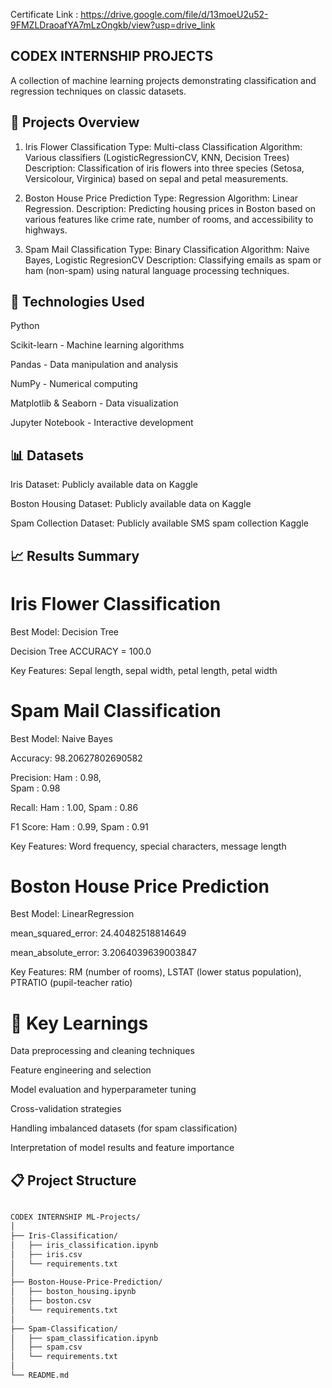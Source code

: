 Certificate Link : https://drive.google.com/file/d/13moeU2u52-9FMZLDraoafYA7mLzOngkb/view?usp=drive_link

## CODEX INTERNSHIP PROJECTS
A collection of machine learning projects demonstrating classification and regression techniques on classic datasets.

##  📁 Projects Overview
1. Iris Flower Classification
Type: Multi-class Classification
Algorithm: Various classifiers (LogisticRegressionCV, KNN, Decision Trees)
Description: Classification of iris flowers into three species (Setosa, Versicolour, Virginica) based on sepal and petal measurements.

2. Boston House Price Prediction
Type: Regression
Algorithm: Linear Regression.
Description: Predicting housing prices in Boston based on various features like crime rate, number of rooms, and accessibility to highways.

3. Spam Mail Classification
Type: Binary Classification
Algorithm: Naive Bayes, Logistic RegresionCV
Description: Classifying emails as spam or ham (non-spam) using natural language processing techniques.

 
## 🚀 Technologies Used
Python 

Scikit-learn - Machine learning algorithms

Pandas - Data manipulation and analysis

NumPy - Numerical computing

Matplotlib & Seaborn - Data visualization

Jupyter Notebook - Interactive development

## 📊 Datasets
Iris Dataset: Publicly available data on Kaggle

Boston Housing Dataset: Publicly available data on Kaggle

Spam Collection Dataset: Publicly available SMS spam collection Kaggle

## 📈 Results Summary

# Iris Flower Classification
Best Model: Decision Tree

Decision Tree ACCURACY =  100.0

Key Features: Sepal length, sepal width, petal length, petal width

# Spam Mail Classification
Best Model: Naive Bayes 

Accuracy: 98.20627802690582

Precision: 
Ham : 0.98,  
Spam : 0.98

Recall:
Ham : 1.00, 
Spam : 0.86

F1 Score:
Ham : 0.99, 
Spam : 0.91

Key Features: Word frequency, special characters, message length

# Boston House Price Prediction
Best Model: LinearRegression

mean_squared_error: 24.40482518814649

mean_absolute_error: 3.2064039639003847

Key Features: RM (number of rooms), LSTAT (lower status population), PTRATIO (pupil-teacher ratio)

# 📝 Key Learnings
Data preprocessing and cleaning techniques

Feature engineering and selection

Model evaluation and hyperparameter tuning

Cross-validation strategies

Handling imbalanced datasets (for spam classification)

Interpretation of model results and feature importance

## 📋 Project Structure
```sh

CODEX INTERNSHIP ML-Projects/
│
├── Iris-Classification/
│   ├── iris_classification.ipynb
│   ├── iris.csv
│   └── requirements.txt
│
├── Boston-House-Price-Prediction/
│   ├── boston_housing.ipynb
│   ├── boston.csv
│   └── requirements.txt
│
├── Spam-Classification/
│   ├── spam_classification.ipynb
│   ├── spam.csv
│   └── requirements.txt
│
└── README.md

